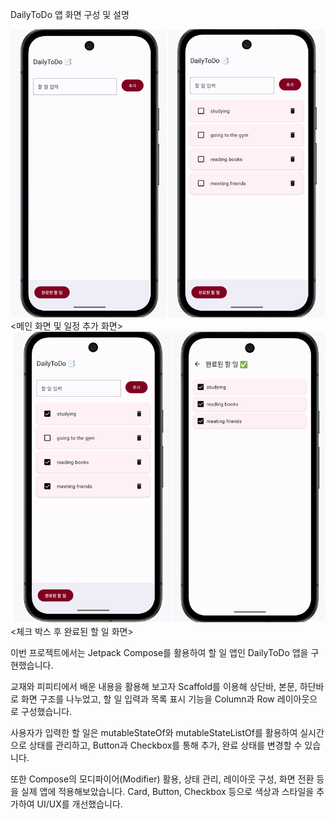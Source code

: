 DailyToDo 앱 화면 구성 및 설명  


  
<img src="app/images/main_add.png" width="600">
<메인 화면 및 일정 추가 화면>  

<img src="app/images/check_done.png" width="600">
<체크 박스 후 완료된 할 일 화면>  

  

이번 프로젝트에서는 Jetpack Compose를 활용하여 할 일 앱인 DailyToDo 앱을 구현했습니다.  

교재와 피피티에서 배운 내용을 활용해 보고자 Scaffold를 이용해 상단바, 본문, 하단바로 화면 구조를 나누었고,
할 일 입력과 목록 표시 기능을 Column과 Row 레이아웃으로 구성했습니다.  

사용자가 입력한 할 일은 mutableStateOf와 mutableStateListOf를 활용하여 실시간으로 상태를 관리하고, 
Button과 Checkbox를 통해 추가, 완료 상태를 변경할 수 있습니다.  

또한 Compose의 모디파이어(Modifier) 활용, 상태 관리, 레이아웃 구성, 화면 전환 등을 실제 앱에 적용해보았습니다.
Card, Button, Checkbox 등으로 색상과 스타일을 추가하여 UI/UX를 개선했습니다.
